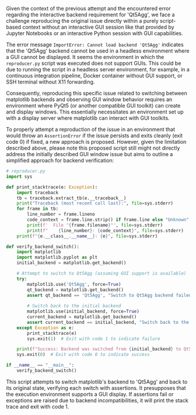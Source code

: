 Given the context of the previous attempt and the encountered error regarding the interactive backend requirement for 'Qt5Agg', we face a challenge reproducing the original issue directly within a purely script-based context without an interactive GUI session like that provided by Jupyter Notebooks or an interactive Python session with GUI capabilities. 

The error message `ImportError: Cannot load backend 'Qt5Agg'` indicates that the 'Qt5Agg' backend cannot be used in a headless environment where a GUI cannot be displayed. It seems the environment in which the `reproducer.py` script was executed does not support GUIs. This could be due to running the script in a headless server environment, for example, in a continuous integration pipeline, Docker container without GUI support, or SSH terminal without X11 forwarding. 

Consequently, reproducing this specific issue related to switching between matplotlib backends and observing GUI window behavior requires an environment where PyQt5 (or another compatible GUI toolkit) can create and display windows. This essentially necessitates an environment set up with a display server where matplotlib can interact with GUI toolkits.

To properly attempt a reproduction of the issue in an environment that would throw an `AssertionError` if the issue persists and exits cleanly (exit code 0) if fixed, a new approach is proposed. However, given the limitation described above, please note this proposed script still might not directly address the initially described GUI window issue but aims to outline a simplified approach for backend verification:

```python
# reproducer.py
import sys

def print_stacktrace(e: Exception):
    import traceback
    tb = traceback.extract_tb(e.__traceback__)
    print("Traceback (most recent call last):", file=sys.stderr)
    for frame in tb:
        line_number = frame.lineno
        code_context = frame.line.strip() if frame.line else "Unknown"
        print(f'  File "{frame.filename}"', file=sys.stderr)
        print(f"    {line_number}: {code_context}", file=sys.stderr)
    print(f"{e.__class__.__name__}: {e}", file=sys.stderr)

def verify_backend_switch():
    import matplotlib
    import matplotlib.pyplot as plt
    initial_backend = matplotlib.get_backend()

    # Attempt to switch to Qt5Agg (assuming GUI support is available)
    try:
        matplotlib.use('Qt5Agg', force=True)
        qt_backend = matplotlib.get_backend()
        assert qt_backend == 'Qt5Agg', "Switch to Qt5Agg backend failed."
    
        # Switch back to the initial backend
        matplotlib.use(initial_backend, force=True)
        current_backend = matplotlib.get_backend()
        assert current_backend == initial_backend, "Switch back to the initial backend failed."
    except Exception as e:
        print_stacktrace(e)
        sys.exit(1)  # Exit with code 1 to indicate failure

    print(f"Success: Backend was switched from {initial_backend} to Qt5Agg and back again.")
    sys.exit(0)  # Exit with code 0 to indicate success

if __name__ == "__main__":
    verify_backend_switch()
```

This script attempts to switch matplotlib's backend to 'Qt5Agg' and back to its original state, verifying each switch with assertions. It presupposes that the execution environment supports a GUI display. If assertions fail or exceptions are raised due to backend incompatibilities, it will print the stack trace and exit with code 1.